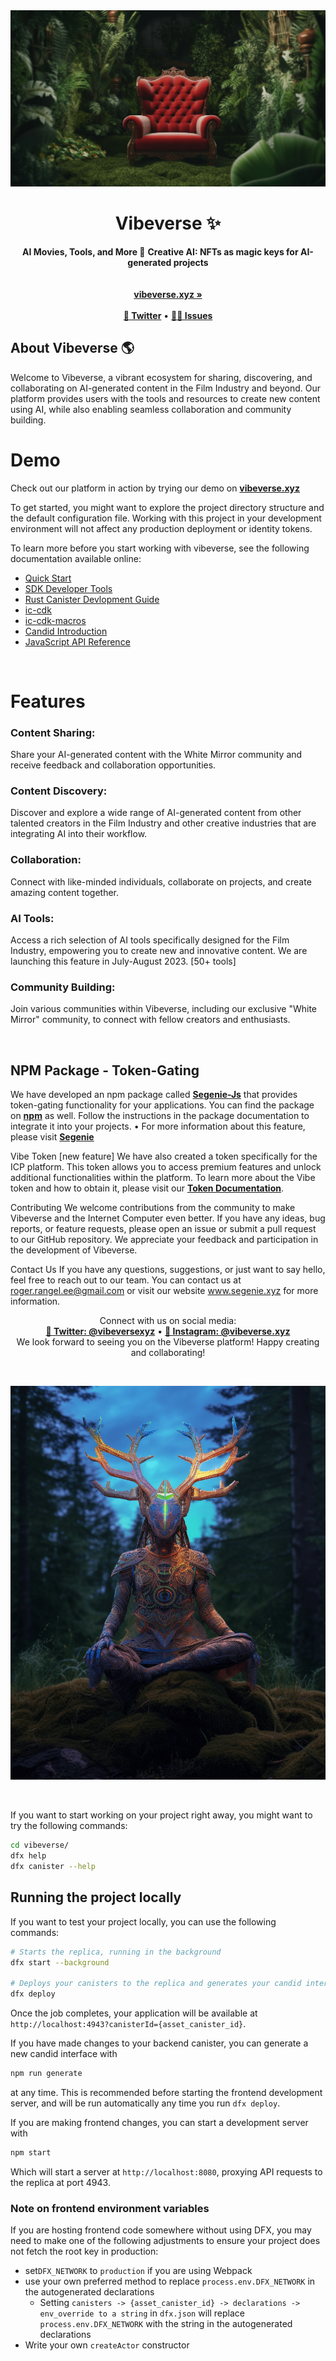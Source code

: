 <div align="center">
     <img src="https://github.com/roger-rangel/vibeverse/blob/main/public/images/dashboard/sofa.png" alt="Vibeverse Intro">
    <h1>Vibeverse ✨</h1>
    <strong>AI Movies, Tools, and More 🌿</strong>
    <strong>Creative AI: NFTs as magic keys for AI-generated projects</strong>
</div>
<br>
<div align="center">
  
</div>

<div align="center">
    <br>
    <a href="https://h5fnl-4iaaa-aaaap-abddq-cai.icp0.io/"><b>vibeverse.xyz »</b></a>
    <br><br>
    <a href="https://twitter.com/vibeverse.xyz"><b>🪺 Twitter</b></a>
    •
    <a href="https://github.com/roger-rangel/vibeverse/issues/new"><b>🧞‍♂️ Issues</b></a>
</div>

## About Vibeverse 🌎 

Welcome to Vibeverse, a vibrant ecosystem for sharing, discovering, and collaborating on AI-generated content in the Film Industry and beyond. Our platform provides users with the tools and resources to create new content using AI, while also enabling seamless collaboration and community building.

# Demo

Check out our platform in action by trying our demo on <a href="https://h5fnl-4iaaa-aaaap-abddq-cai.icp0.io/"><b>vibeverse.xyz</b></a>

To get started, you might want to explore the project directory structure and the default configuration file. Working with this project in your development environment will not affect any production deployment or identity tokens.

To learn more before you start working with vibeverse, see the following documentation available online:

- [Quick Start](https://internetcomputer.org/docs/quickstart/quickstart-intro)
- [SDK Developer Tools](https://internetcomputer.org/docs/developers-guide/sdk-guide)
- [Rust Canister Devlopment Guide](https://internetcomputer.org/docs/rust-guide/rust-intro)
- [ic-cdk](https://docs.rs/ic-cdk)
- [ic-cdk-macros](https://docs.rs/ic-cdk-macros)
- [Candid Introduction](https://internetcomputer.org/docs/candid-guide/candid-intro)
- [JavaScript API Reference](https://erxue-5aaaa-aaaab-qaagq-cai.raw.icp0.io)

&ensp;

# Features

### Content Sharing: 
Share your AI-generated content with the White Mirror community and receive feedback and collaboration opportunities.

### Content Discovery: 
Discover and explore a wide range of AI-generated content from other talented creators in the Film Industry and other creative industries that are integrating AI into their workflow.

### Collaboration: 
Connect with like-minded individuals, collaborate on projects, and create amazing content together.

### AI Tools: 
Access a rich selection of AI tools specifically designed for the Film Industry, empowering you to create new and innovative content. We are launching this feature in July-August 2023. [50+ tools]

### Community Building: 
Join various communities within Vibeverse, including our exclusive "White Mirror" community, to connect with fellow creators and enthusiasts.

&ensp;

## NPM Package - Token-Gating
We have developed an npm package called <a href="https://github.com/Szegoo/Segenie-Js"><b>Segenie-Js</b></a> that provides token-gating functionality for your applications. You can find the package on <a href="https://npmjs.com/package/segenie-js"><b>npm</b></a> as well. Follow the instructions in the package documentation to integrate it into your projects.
  • For more information about this feature, please visit <a href="https://github.com/roger-rangel/Segenie"><b>Segenie</b></a>

Vibe Token [new feature]
We have also created a token specifically for the ICP platform. This token allows you to access premium features and unlock additional functionalities within the platform. To learn more about the Vibe token and how to obtain it, please visit our <a href="https://github.com/roger-rangel/vibe-token#readme"><b>Token Documentation</b></a>.

Contributing
We welcome contributions from the community to make Vibeverse and the Internet Computer even better. If you have any ideas, bug reports, or feature requests, please open an issue or submit a pull request to our GitHub repository. We appreciate your feedback and participation in the development of Vibeverse.

Contact Us
If you have any questions, suggestions, or just want to say hello, feel free to reach out to our team. You can contact us at roger.rangel.ee@gmail.com or visit our website www.segenie.xyz for more information.



<div align="center">
     Connect with us on social media:
     <br>
    <a href="https://twitter.com/vibeverse.xyz"><b>🪺 Twitter: @vibeversexyz</b></a>
    •
    <a href="https://www.instagram.com/vibeverse.xyz/"><b>🎨 Instagram: @vibeverse.xyz</b></a>
     <br>
     We look forward to seeing you on the Vibeverse platform! Happy creating and collaborating!
</div>

&ensp;

<div align="center">
    <img src="https://github.com/roger-rangel/vibeverse/blob/main/public/images/items/item_1.png" alt="Vibeverse Intro">
</div>

&ensp;
&ensp;

If you want to start working on your project right away, you might want to try the following commands:

```bash
cd vibeverse/
dfx help
dfx canister --help
```

## Running the project locally

If you want to test your project locally, you can use the following commands:

```bash
# Starts the replica, running in the background
dfx start --background

# Deploys your canisters to the replica and generates your candid interface
dfx deploy
```

Once the job completes, your application will be available at `http://localhost:4943?canisterId={asset_canister_id}`.

If you have made changes to your backend canister, you can generate a new candid interface with

```bash
npm run generate
```

at any time. This is recommended before starting the frontend development server, and will be run automatically any time you run `dfx deploy`.

If you are making frontend changes, you can start a development server with

```bash
npm start
```

Which will start a server at `http://localhost:8080`, proxying API requests to the replica at port 4943.

### Note on frontend environment variables

If you are hosting frontend code somewhere without using DFX, you may need to make one of the following adjustments to ensure your project does not fetch the root key in production:

- set`DFX_NETWORK` to `production` if you are using Webpack
- use your own preferred method to replace `process.env.DFX_NETWORK` in the autogenerated declarations
  - Setting `canisters -> {asset_canister_id} -> declarations -> env_override to a string` in `dfx.json` will replace `process.env.DFX_NETWORK` with the string in the autogenerated declarations
- Write your own `createActor` constructor
